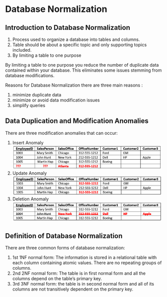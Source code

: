 # Database Normalization 

## Introduction to Database Normalization

1. Process used to organize a database into tables and columns.
2. Table should be about a specific topic and only supporting topics included.
3. By limiting a table to one purpose

By limiting a table to one purpose you reduce the number of duplicate data contained within your database. This eliminates some issues stemming from database modifications.

Reasons for Database Normalization there are three main reasons :

1. minimize duplicate data 
2. minimize or avoid data modification issues 
3. simplify queries

## Data Duplication and Modification Anomalies

There are three modification anomalies that can occur:
1. Insert Anomaly
![anomaly](img/insert.png)
2. Update Anomaly
![update](img/update.png)
3. Deletion Anomaly
![deletion](img/deletion.png)

## Definition of Database Normalization

There are three common forms of database normalization:

1. 1st 1NF normal form: The information is stored in a relational table with each column containing atomic values. There are no repeating groups of columns.
2. 2nd 2NF normal form: The table is in first normal form and all the columns depend on the table’s primary key.
3. 3rd 3NF normal form: the table is in second normal form and all of its columns are not transitively dependent on the primary key.



